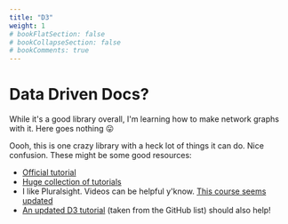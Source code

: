 ```yaml
---
title: "D3"
weight: 1
# bookFlatSection: false
# bookCollapseSection: false
# bookComments: true
---
```


# Data Driven Docs?
While it's a good library overall, I'm learning how to make network graphs with it.
Here goes nothing 😛

Oooh, this is one crazy library with a heck lot of things it can do. Nice confusion.
These might be some good resources:
* [Official tutorial](https://observablehq.com/@d3/learn-d3)
* [Huge collection of tutorials](https://github.com/d3/d3/wiki/Tutorials)
* I like Pluralsight. Videos can be helpful y'know.
[This course seems updated](https://app.pluralsight.com/library/courses/d3-data-visualization-fundamentals/table-of-contents)
* [An updated D3 tutorial](https://www.d3indepth.com/) (taken from the GitHub list) should also help!